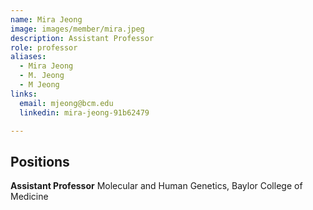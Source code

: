 ```yaml
---
name: Mira Jeong
image: images/member/mira.jpeg
description: Assistant Professor
role: professor
aliases:
  - Mira Jeong
  - M. Jeong
  - M Jeong
links:
  email: mjeong@bcm.edu
  linkedin: mira-jeong-91b62479

---
```


## Positions
<b>Assistant Professor</b>   Molecular and Human Genetics, Baylor College of Medicine<br>
